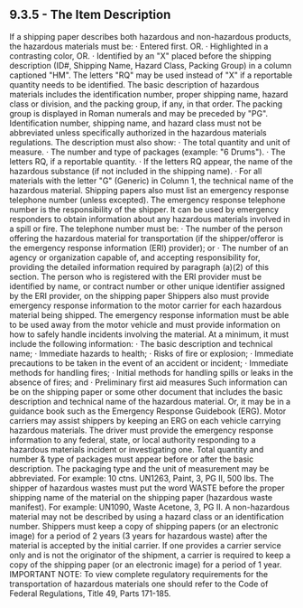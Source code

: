 ## 9.3.5 - The Item Description
If a shipping paper describes both hazardous and non-hazardous products, the hazardous materials must be:
· Entered first. OR.
· Highlighted in a contrasting color, OR.
· Identified by an "X" placed before the shipping description (ID#, Shipping Name, Hazard Class, Packing Group) in a column captioned "HM". The letters "RQ" may be used instead of "X" if a reportable quantity needs to be identified.
The basic description of hazardous materials includes the identification number, proper shipping name, hazard class or division, and the packing group, if any, in that order. The packing group is displayed in Roman numerals and may be preceded by "PG".
Identification number, shipping name, and hazard class must not be abbreviated unless specifically authorized in the hazardous materials regulations. The description must also show:
· The total quantity and unit of measure.
· The number and type of packages (example: "6 Drums").
· The letters RQ, if a reportable quantity.
· If the letters RQ appear, the name of the hazardous substance (if not included in the shipping name).
· For all materials with the letter "G" (Generic) in Column 1, the technical name of the hazardous material.
Shipping papers also must list an emergency response telephone number (unless excepted). The emergency response telephone number is the responsibility of the shipper. It can be used by emergency
responders to obtain information about any hazardous materials involved in a spill or fire. The telephone number must be:
· The number of the person offering the hazardous material for transportation (if the shipper/offeror is the emergency response information (ERI) provider); or
· The number of an agency or organization capable of, and accepting responsibility for, providing the detailed information required by paragraph (a)(2) of this section. The person who is registered with the ERI provider must be identified by name, or contract number or other unique identifier assigned by the ERI provider, on the shipping paper
Shippers also must provide emergency response information to the motor carrier for each hazardous material being shipped. The emergency response information must be able to be used away from the motor vehicle and must provide information on how to safely handle incidents involving the material. At a minimum, it must include the following information:
· The basic description and technical name;
· Immediate hazards to health;
· Risks of fire or explosion;
· Immediate precautions to be taken in the event of an accident or incident;
· Immediate methods for handling fires;
· Initial methods for handling spills or leaks in the absence of fires; and
· Preliminary first aid measures
Such information can be on the shipping paper or some other document that includes the basic description and technical name of the hazardous material. Or, it may be in a guidance book such as the Emergency Response Guidebook (ERG). Motor carriers may assist shippers by keeping an ERG on each vehicle carrying hazardous materials. The driver must provide the emergency response information to any federal, state, or local authority responding to a hazardous materials incident or investigating one.
Total quantity and number & type of packages must appear before or after the basic description. The packaging type and the unit of measurement may be abbreviated. For example:
10 ctns. UN1263, Paint, 3, PG II, 500 lbs.
The shipper of hazardous wastes must put the word WASTE before the proper shipping name of the material on the shipping paper (hazardous waste manifest). For example:
UN1090, Waste Acetone, 3, PG II.
A non-hazardous material may not be described by using a hazard class or an identification number.
Shippers must keep a copy of shipping papers (or an electronic image) for a period of 2 years (3 years for hazardous waste) after the material is accepted by the initial carrier.
If one provides a carrier service only and is not the originator of the shipment, a carrier is required to keep a copy of the shipping paper (or an electronic image) for a period of 1 year.
IMPORTANT NOTE: To view complete regulatory requirements for the transportation of hazardous materials one should refer to the Code of Federal Regulations, Title 49, Parts 171-185.